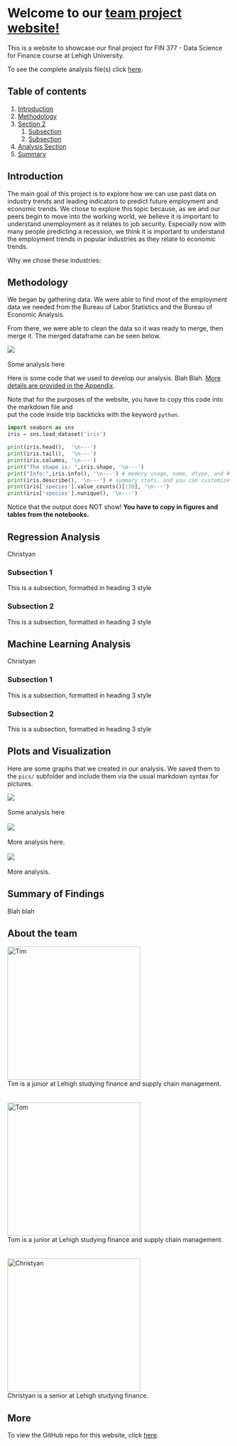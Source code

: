 # Welcome to our [team project website!](https://julioveracruz.github.io/testwebsite/)

This is a website to showcase our final project for FIN 377 - Data Science for Finance course at Lehigh University.

To see the complete analysis file(s) click [here](https://github.com/julioveracruz/testwebsite/blob/main/notebooks/example.ipynb).

## Table of contents
1. [Introduction](#introduction)
2. [Methodology](#meth)
3. [Section 2](#section2)
    1. [Subsection](#subsec2-1)
    2. [Subsection](#subsec2-2)
4. [Analysis Section](#section3)
5. [Summary](#summary)

## Introduction  <a name="introduction"></a>

The main goal of this project is to explore how we can use past data on industry trends and leading indicators to predict future employment and economic trends. We chose to explore this topic because, as we and our peers begin to move into the working world, we believe it is important to understand unemployment as it relates to job security. Especially now with many people predicting a recession, we think it is important to understand the employment trends in popular industries as they relate to economic trends.

Why we chose these industries:



## Methodology <a name="meth"></a>

We began by gathering data. We were able to find most of the employment data we needed from the Bureau of Labor Statistics and the Bureau of Economic Analysis.

From there, we were able to clean the data so it was ready to merge, then merge it. The merged dataframe can be seen below.

![](pics/plot1.png)
<br><br>
Some analysis here

Here is some code that we used to develop our analysis. Blah Blah. [More details are provided in the Appendix](page2).
 
Note that for the purposes of the website, you have to copy this code into the markdown file and  
put the code inside trip backticks with the keyword `python`.

```python
import seaborn as sns 
iris = sns.load_dataset('iris') 

print(iris.head(),  '\n---')
print(iris.tail(),  '\n---')
print(iris.columns, '\n---')
print("The shape is: ",iris.shape, '\n---')
print("Info:",iris.info(), '\n---') # memory usage, name, dtype, and # of non-null obs (--> # of missing obs) per variable
print(iris.describe(), '\n---') # summary stats, and you can customize the list!
print(iris['species'].value_counts()[:10], '\n---')
print(iris['species'].nunique(), '\n---')
```

Notice that the output does NOT show! **You have to copy in figures and tables from the notebooks.**

## Regression Analysis <a name="section2"></a>
Christyan

### Subsection 1 <a name="subsec2-1"></a>
This is a subsection, formatted in heading 3 style

### Subsection 2 <a name="subsec2-2"></a>
This is a subsection, formatted in heading 3 style

## Machine Learning Analysis <a name="section2"></a>
Christyan

### Subsection 1 <a name="subsec2-1"></a>
This is a subsection, formatted in heading 3 style

### Subsection 2 <a name="subsec2-2"></a>
This is a subsection, formatted in heading 3 style

## Plots and Visualization <a name="section3"></a>

Here are some graphs that we created in our analysis. We saved them to the `pics/` subfolder and include them via the usual markdown syntax for pictures.

![](pics/plot1.png)
<br><br>
Some analysis here
<br><br>
![](pics/plot2.png)
<br><br>
More analysis here.
<br><br>
![](pics/plot3.png)
<br><br>
More analysis.

## Summary of Findings <a name="summary"></a>

Blah blah



## About the team
<img src="pics/IMG_7083 (1).jpg" alt="Tim" width="300"/>
<br>
Tim is a junior at Lehigh studying finance and supply chain management.
<br><br><br>
<img src="pics/IMG-0006.jpg" alt="Tom" width="300"/>
<br>
Tom is a junior at Lehigh studying finance and supply chain management.
<br><br><br>
<img src="pics/IMG-3108 (1).jpg" alt="Christyan" width="300"/>
<br>
Christyan is a senior at Lehigh studying finance.


## More 

To view the GitHub repo for this website, click [here](https://github.com/donbowen/teamproject).
